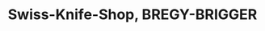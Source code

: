 ---
title: "Swiss-Knife-Shop, BREGY-BRIGGER"
url: /graechen/swiss-knife-shop-bregy-brigger/
shop: Andenken
---